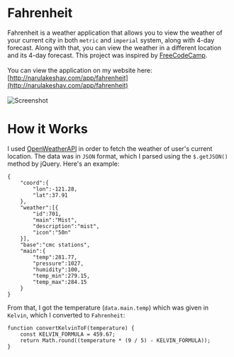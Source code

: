 # Fahrenheit
Fahrenheit is a weather application that allows you to view the weather of your current city in both `metric` and `imperial` system, along with 4-day forecast. Along with that, you can view the weather in a different location and its 4-day forecast. This project was inspired by [FreeCodeCamp](http://freecodecamp.com).
<br><br>
You can view the application on my website here: [http://narulakeshav.com/app/fahrenheit](http://narulakeshav.com/app/fahrenheit)
<br><br>
![Screenshot](http://goo.gl/0A7jI2)

# How it Works
I used [OpenWeatherAPI](http://openweathermap.org/api) in order to fetch the weather of user's current location. The data was in `JSON` format, which I parsed using the `$.getJSON()` method by jQuery. Here's an example:
```
{
    "coord":{
        "lon":-121.28,
        "lat":37.91
    },
    "weather":[{
        "id":701,
        "main":"Mist",
        "description":"mist",
        "icon":"50n"
    }],
    "base":"cmc stations",
    "main":{
        "temp":281.77,
        "pressure":1027,
        "humidity":100,
        "temp_min":279.15,
        "temp_max":284.15
    }
}    
```
From that, I got the temperature (`data.main.temp`) which was given in `Kelvin`, which I converted to `Fahrenheit`:
```
function convertKelvinToF(temperature) {
    const KELVIN_FORMULA = 459.67;
    return Math.round((temperature * (9 / 5) - KELVIN_FORMULA));
}
```
